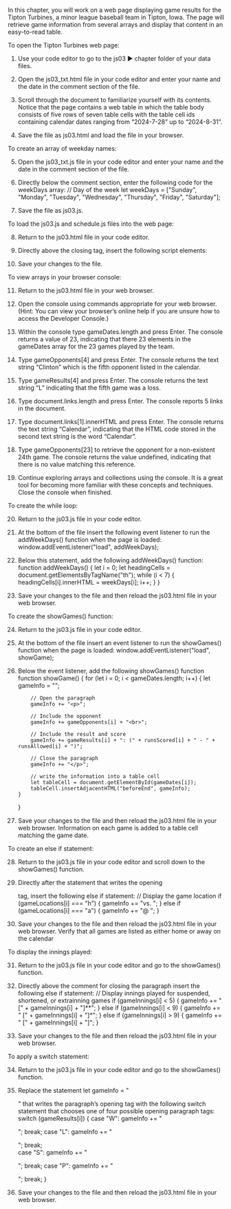 In this chapter, you will work on a web page displaying game results for the Tipton Turbines, a minor league baseball team in Tipton, Iowa. The page will retrieve game information from several arrays and display that content in an easy-to-read table.

To open the Tipton Turbines web page:

1. Use your code editor to go to the js03 ► chapter folder of your data files.

2. Open the js03_txt.html file in your code editor and enter your name and the date in the comment section of the file.

3. Scroll through the document to familiarize yourself with its contents. Notice that the page contains a web table in which the table body consists of five rows of seven table cells with the table cell ids containing calendar dates ranging from “2024-7-28” up to “2024-8-31”.

4. Save the file as js03.html and load the file in your browser.

To create an array of weekday names:

5. Open the js03_txt.js file in your code editor and enter your name and the date in the comment section of the file.

6. Directly below the comment section, enter the following code for the weekDays array:
    // Day of the week
    let weekDays = ["Sunday", "Monday", "Tuesday", "Wednesday", "Thursday", "Friday", "Saturday"];

7. Save the file as js03.js.

To load the js03.js and schedule.js files into the web page:

8. Return to the js03.html file in your code editor.

9. Directly above the closing </head> tag, insert the following script elements:
    <script src="scripts/script.js" defer></script>
    <script src="scripts/schedule.js" defer></script>

10. Save your changes to the file.

To view arrays in your browser console:

11. Return to the js03.html file in your web browser.

12. Open the console using commands appropriate for your web browser. (Hint: You can view your browser’s online help if you are unsure how to access the Developer Console.)

13. Within the console type gameDates.length and press Enter. The console returns a value of 23, indicating that there 23 elements in the gameDates array for the 23 games played by the team.

14. Type gameOpponents[4] and press Enter. The console returns the text string “Clinton” which is the fifth opponent listed in the calendar.

15. Type gameResults[4] and press Enter. The console returns the text string “L” indicating that the fifth game was a loss.

16. Type document.links.length and press Enter. The console reports 5 links in the document.

17. Type document.links[1].innerHTML and press Enter. The console returns the text string “Calendar”, indicating that the HTML code stored in the second text string is the word “Calendar”.

18. Type gameOpponents[23] to retrieve the opponent for a non-existent 24th game. The console returns the value undefined, indicating that there is no value matching this reference.

19. Continue exploring arrays and collections using the console. It is a great tool for becoming more familiar with these concepts and techniques. Close the console when finished.

To create the while loop:

20. Return to the js03.js file in your code editor.

21. At the bottom of the file insert the following event listener to run the addWeekDays() function when the page is loaded:
    window.addEventListener("load", addWeekDays);

22. Below this statement, add the following addWeekDays() function:
    function addWeekDays()
    {
        let i = 0;
        let headingCells = document.getElementsByTagName("th");
        while (i < 7) {
            headingCells[i].innerHTML = weekDays[i];
            i++;
        }
    }

23. Save your changes to the file and then reload the js03.html file in your web browser. 

To create the showGames() function:

24. Return to the js03.js file in your code editor.

25. At the bottom of the file insert an event listener to run the showGames() function when the page is loaded:
    window.addEventListener("load", showGame);

26. Below the event listener, add the following showGames() function
    function showGame()
    {
        for (let i = 0; i < gameDates.length; i++) {
            let gameInfo = "";

            // Open the paragraph
            gameInfo += "<p>";

            // Include the opponent
            gameInfo += gameOpponents[i] + "<br>";

            // Include the result and score
            gameInfo += gameResults[i] + ": (" + runsScored[i] + " - " + runsAllowed[i] + ")";

            // Close the paragraph            
            gameInfo += "</p>";

            // write the information into a table cell
            let tableCell = document.getElementById(gameDates[i]);
            tableCell.insertAdjacentHTML("beforeEnd", gameInfo);
        }
    }

27. Save your changes to the file and then reload the js03.html file in your web browser. Information on each game is added to a table cell matching the game date. 

To create an else if statement:

28. Return to the js03.js file in your code editor and scroll down to the showGames() function.

29. Directly after the statement that writes the opening <p> tag, insert the following else if statement:
    // Display the game location
    if (gameLocations[i] === "h") {
        gameInfo += "vs. ";
    } else if (gameLocations[i] === "a") {
        gameInfo += "@ ";
    }

30. Save your changes to the file and then reload the js03.html file in your web browser. Verify that all games are listed as either home or away on the calendar

To display the innings played:

31. Return to the js03.js file in your code editor and go to the showGames() function.

32. Directly above the comment for closing the paragraph insert the following else if statement:
    // Display innings played for suspended, shortened, or extrainning games
    if (gameInnings[i] < 5) {
        gameInfo += " [" + gameInnings[i] + "]**";
    } else if (gameInnings[i] < 9) {
        gameInfo += " [" + gameInnings[i] + "]*";
    } else if (gameInnings[i] > 9) {
        gameInfo += " [" + gameInnings[i] + "]";
    }

33. Save your changes to the file and then reload the js03.html file in your web browser. 

To apply a switch statement:

34. Return to the js03.js file in your code editor and go to the showGames() function.

35. Replace the statement let gameInfo = "<p>" that writes the paragraph’s opening tag with the following switch statement that chooses one of four possible opening paragraph tags:
    switch (gameResults[i]) {
        case "W":
            gameInfo += "<p class='win'>";
            break;
        case "L":
            gameInfo += "<p class='lose'>";
            break;    
        case "S":
            gameInfo += "<p class='suspended'>";
            break;
        case "P":
            gameInfo += "<p class='postponed'>";
            break;
    }

36. Save your changes to the file and then reload the js03.html file in your web browser.


